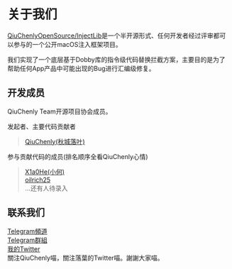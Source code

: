 # 关于我们

[QiuChenlyOpenSource/InjectLib](https://github.com/QiuChenlyOpenSource/91QiuChen)是一个半开源形式、任何开发者经过评审都可以参与的一个公开macOS注入框架项目。

我们实现了一个底层基于Dobby库的指令级代码替换拦截方案，主要目的是为了帮助任何App产品中可能出现的Bug进行汇编级修复。

## 开发成员

QiuChenly Team开源项目协会成员。

发起者、主要代码贡献者
> [QiuChenly(秋城落叶)](https://www.github.com/QiuChenly)

参与贡献代码的成员(排名顺序全看QiuChenly心情)
> [X1a0He(小何)](https://github.com/X1a0He)\
> [oilrich25](https://github.com/oilrich25)\
> ...还有人待录入

## 联系我们
[Telegram頻道](https://t.me/qiuchenlymac)  \
[Telegram群組](https://t.me/+f3BWmkjVCzQwYzM1)  \
[我的Twitter](https://twitter.com/QiuChenly)  \
關注QiuChenly喵，關注落葉的Twitter喵。謝謝大家喵。

